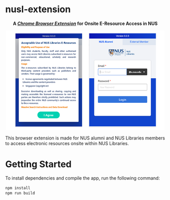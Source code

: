 # nusl-extension
<p align="center"><b>A <i><a href="https://developer.chrome.com/extensions/getstarted" target="_blank">Chrome Browser Extension</a></i> for Onsite E-Resource Access in NUS</b></p>
<p align="center"><img src="src/assets/screens/screens.png" alt="screens" width="500"/></p>
<p>This browser extension is made for NUS alumni and NUS Libraries members to access electronic resources onsite within NUS Libraries.</p>

# Getting Started
To install dependencies and compile the app, run the following command:
```
npm install
npm run build
```
